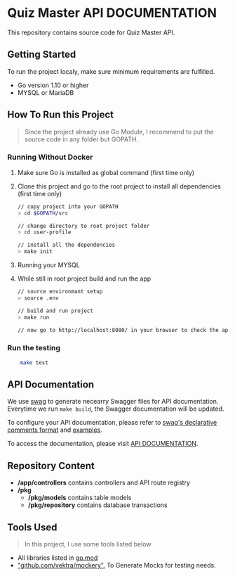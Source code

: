 # Quiz Master API DOCUMENTATION 

This repository contains source code for Quiz Master API.

## Getting Started

To run the project localy, make sure minimum requirements are fulfilled.

- Go version 1.10 or higher
- MYSQL or MariaDB


## How To Run this Project

>Since the project already use Go Module, I recommend to put the source code in any folder but GOPATH.

### Running Without Docker

1. Make sure Go is installed as global command (first time only)

2. Clone this project and go to the root project to install all dependencies (first time only)
    ```bash
    // copy project into your GOPATH
    > cd $GOPATH/src

    // change directory to root project folder
    > cd user-profile
    
    // install all the dependencies
    > make init   
    ```
3. Running your MYSQL
4. While still in root project build and run the app
    ```bash
    // source environmant setup
    > source .env
    
    // build and run project
    > make run

    // now go to http://localhost:8080/ in your browser to check the app.
    ```

### Run the testing

```bash
    make test
```

## API Documentation

We use [swag](https://github.com/swaggo/swag) to generate necearry Swagger files for API documentation. Everytime we run `make build`, the Swagger documentation will be updated.

To configure your API documentation, please refer to [swag's declarative comments format](https://github.com/swaggo/swag#declarative-comments-format) and [examples](https://github.com/swaggo/swag#examples).

To access the documentation, please visit [API DOCUMENTATION](http://localhost:8080/v1/docs/index.html).


## Repository Content

- **/app/controllers** contains controllers and API route registry
- **/pkg**
  - **/pkg/models** contains table models
  - **/pkg/repository** contains database transactions
 

## Tools Used

>In this project, I use some tools listed below

- All libraries listed in [go.mod](https://github.com/usernamesalah/soccer-api/tree/master/go.mod)
- ["github.com/vektra/mockery".](https://github.com/vektra/mockery) To Generate Mocks for testing needs.